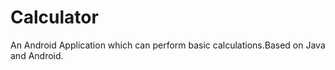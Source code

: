 # Calculator

An Android Application which can perform basic calculations.Based on Java and Android.  
